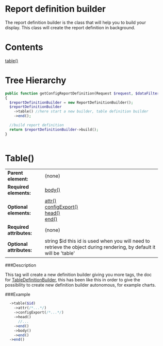 Report definition builder
=========================

The report definition builder is the class that will help you to build your display. 
This class will create the report definition in background.

Contents
=====

[table()](#table)


Tree Hierarchy
==============

```php
public function getConfigReportDefinition(Request $request, $dataFilter)
{
  $reportDefinitionBuilder = new ReportDefinitionBuilder();
  $reportDefinitionBuilder
    ->table() //here start a new builder, table definition builder
    ->end();
    
  //build report definition
  return $reportDefinitionBuilder->build();
}
  
```

Table()
======

<table>
  <tr>
    <td><b>Parent element:</b></td>
    <td>(none)</td>
  </tr>
  <tr>
    <td><b>Required elements:</b></td>
    <td>
      <a href="report_table_definition.md#body">body()</a>
    </td>
  </tr>
  <tr>
    <td><b>Optional elements:</b></td>
    <td>
      <a href="report_table_definition.md#attr">attr()</a>
      <br><a href="report_table_definition.md#configExport">configExport()</a>
      <br><a href="report_table_definition.md#head">head()</a>
      <br><a href="report_table_definition.md#end">end()</a>
    </td>
  </tr>
  <tr>
    <td><b>Required attributes:</b></td>
    <td>(none)</td>
  </tr>
  <tr>
    <td><b>Optional attributes:</b></td>
    <td>
      string $id    this id is used when you will need to retrieve the object during rendering, by default it will be 'table'
    </td>
  </tr>
</table>

###Description

This tag will create a new definition builder giving you more tags, the doc for [TableDefinitionBuilder](report_table_definition.md), 
this has been like this in order to give the possibility to create new definition builder 
autonomous, for example charts.

###Example
```php
  ->table($id)
    ->attr(/*...*/)
    ->configExport(/*...*/)
    ->head()
      //...
    ->end()
    ->body()
    ->end()
  ->end()
```

